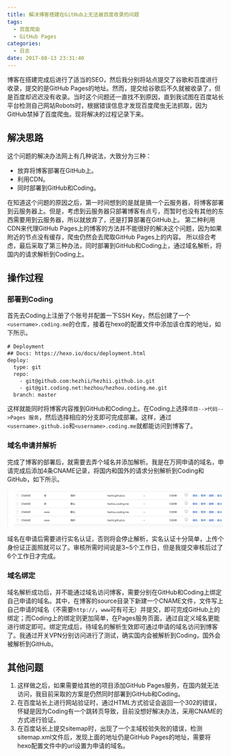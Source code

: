 ```yaml
---
title: 解决博客搭建在GitHub上无法被百度收录的问题
tags:
  - 百度爬虫
  - GitHub Pages
categories:
  - 日志
date: 2017-08-13 23:31:40
---
```

博客在搭建完成后进行了适当的SEO，然后我分别将站点提交了谷歌和百度进行收录，提交的是GitHub Pages的地址。然而，提交给谷歌后不久就被收录了，但是百度却迟迟没有收录。当时这个问题还一直找不到原因，直到我试图在百度站长平台检测自己网站Robots时，根据错误信息才发现百度爬虫无法抓取，因为GitHub禁掉了百度爬虫。现将解决的过程记录下来。

<!-- more -->

## 解决思路

这个问题的解决办法网上有几种说法，大致分为三种：

- 放弃将博客部署在GitHub上。
- 利用CDN。
- 同时部署到GitHub和Coding。

在知道这个问题的原因之后，第一时间想到的是就是搞一个云服务器，将博客部署到云服务器上。但是，考虑到云服务器只部署博客有点亏，而暂时也没有其他的东西需要用到云服务器，所以就放弃了，还是打算部署在GitHub上。
第二种利用CDN来代理GitHub Pages上的博客的方法并不能很好的解决这个问题，因为如果附近的节点没有缓存，爬虫仍然会去爬取GitHub Pages上的内容。
所以综合考虑，最后采取了第三种办法，同时部署到GitHub和Coding上，通过域名解析，将国内的请求解析到Coding上。

## 操作过程

### 部署到Coding

首先去Coding上注册了个账号并配置一下SSH Key，然后创建了一个`<username>.coding.me`的仓库，接着在hexo的配置文件中添加该仓库的地址，如下所示。

```
# Deployment
## Docs: https://hexo.io/docs/deployment.html
deploy:
  type: git
  repo:
    - git@github.com:hezhii/hezhii.github.io.git
    - git@git.coding.net:hezhou/hezhou.coding.me.git
  branch: master
```

这样就能同时将博客内容推到GitHub和Coding上。在Coding上选择`项目-->代码-->Pages 服务`，然后选择相应的分支即可完成部署。这样，通过`<username>.github.io`和`<username>.coding.me`就都能访问到博客了。

### 域名申请并解析

完成了博客的部署后，就需要去弄个域名并添加解析。我是在万网申请的域名，申请完成后添加4条CNAME记录，将国内和国外的请求分别解析到Coding和GitHub，如下所示。

<div align="center"><img src="/images/domain-resolution.png" alt="域名解析" title="域名解析"></div>

域名在申请后需要进行实名认证，否则将会停止解析，实名认证十分简单，上传个身份证正面照就可以了。审核所需时间说是3~5个工作日，但是我提交审核后过了6个工作日才完成。

### 域名绑定

域名解析成功后，并不能通过域名访问博客，需要分别在GitHub和Coding上绑定自己申请的域名。其中，在博客的source目录下新建一个CNAME文件，文件写上自己申请的域名（不需要`http://`，`www`可有可无）并提交，即可完成GitHub上的绑定；而Coding上的绑定则更加简单，在Pages服务页面，通过自定义域名更能进行绑定即可。绑定完成后，待域名的解析生效即可通过申请的域名访问到博客了。我通过开关VPN分别访问进行了测试，确实国内会被解析到Coding，国外会被解析到GitHub。

## 其他问题

1. 这样做之后，如果需要给其他的项目添加GitHub Pages服务，在国内就无法访问，我目前采取的方案是仍然同时部署到GitHub和Coding。
2. 在百度站长上进行网站验证时，通过HTML方式验证会返回一个302的错误，怀疑是因为Coding有一个跳转页导致，目前没想好解决办法，采用CNAME的方式进行验证。
3. 在百度站长上提交sitemap时，出现了一个主域校验失败的错误，检测sitemap.xml文件后，发现上面的地址仍是GitHub Pages的地址，需要将hexo配置文件中的url设置为申请的域名。